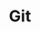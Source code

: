 ---
    title: Git
    level: 75%
    img: https://cdn.jsdelivr.net/gh/devicons/devicon/icons/git/git-original.svg
---